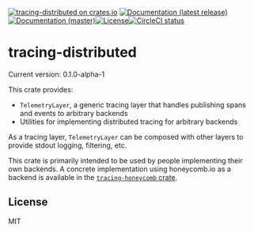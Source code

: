[![tracing-distributed on crates.io](https://img.shields.io/crates/v/tracing-distributed)](https://crates.io/crates/tracing-distributed) [![Documentation (latest release)](https://docs.rs/tracing-distributed/badge.svg)](https://docs.rs/tracing-distributed/) [![Documentation (master)](https://img.shields.io/badge/docs-master-brightgreen)](https://inanna-malick.github.io/honeycomb-tracing/tracing_distributed/)[![License](https://img.shields.io/badge/license-MIT-green.svg)](../LICENSE)[![CircleCI status](https://circleci.com/gh/inanna-malick/honeycomb-tracing.svg?style=svg)](https://app.circleci.com/pipelines/github/inanna-malick/honeycomb-tracing)

# tracing-distributed

Current version: 0.1.0-alpha-1

This crate provides:
- `TelemetryLayer`, a generic tracing layer that handles publishing spans and events to arbitrary backends
- Utilities for implementing distributed tracing for arbitrary backends

As a tracing layer, `TelemetryLayer` can be composed with other layers to provide stdout logging, filtering, etc.

This crate is primarily intended to be used by people implementing their own backends.
A concrete implementation using honeycomb.io as a backend is available in the [`tracing-honeycomb` crate](https://crates.io/crates/tracing-honeycomb).

## License

MIT

<!--
README.md is generated from README.tpl by cargo readme. To regenerate:
cargo install cargo-readme
cargo readme > README.md
-->
